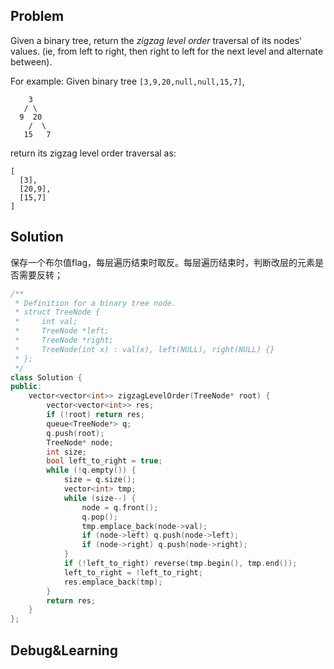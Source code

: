## Problem

Given a binary tree, return the *zigzag level order* traversal of its nodes' values. (ie, from left to right, then right to left for the next level and alternate between).

For example:
Given binary tree `[3,9,20,null,null,15,7]`,

```
    3
   / \
  9  20
    /  \
   15   7
```



return its zigzag level order traversal as:

```
[
  [3],
  [20,9],
  [15,7]
]
```



## Solution

保存一个布尔值flag，每层遍历结束时取反。每层遍历结束时，判断改层的元素是否需要反转；

```c++
/**
 * Definition for a binary tree node.
 * struct TreeNode {
 *     int val;
 *     TreeNode *left;
 *     TreeNode *right;
 *     TreeNode(int x) : val(x), left(NULL), right(NULL) {}
 * };
 */
class Solution {
public:
    vector<vector<int>> zigzagLevelOrder(TreeNode* root) {
        vector<vector<int>> res;
        if (!root) return res;
        queue<TreeNode*> q;
        q.push(root);
        TreeNode* node;
        int size;
        bool left_to_right = true;
        while (!q.empty()) {
            size = q.size();
            vector<int> tmp;
            while (size--) {
                node = q.front();
                q.pop();
                tmp.emplace_back(node->val);
                if (node->left) q.push(node->left);
                if (node->right) q.push(node->right);
            }
            if (!left_to_right) reverse(tmp.begin(), tmp.end());
            left_to_right = !left_to_right;
            res.emplace_back(tmp);
        }
        return res;
    }
};
```





## Debug&Learning



